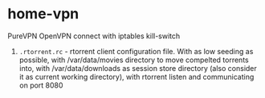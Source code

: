# home-vpn
PureVPN OpenVPN connect with iptables kill-switch

1. `.rtorrent.rc` - rtorrent client configuration file. With as low seeding as possible, with /var/data/movies directory to move compelted torrents into, with /var/data/downloads as session store directory (also consider it as current working directory), with rtorrent listen and communicating on port 8080 
